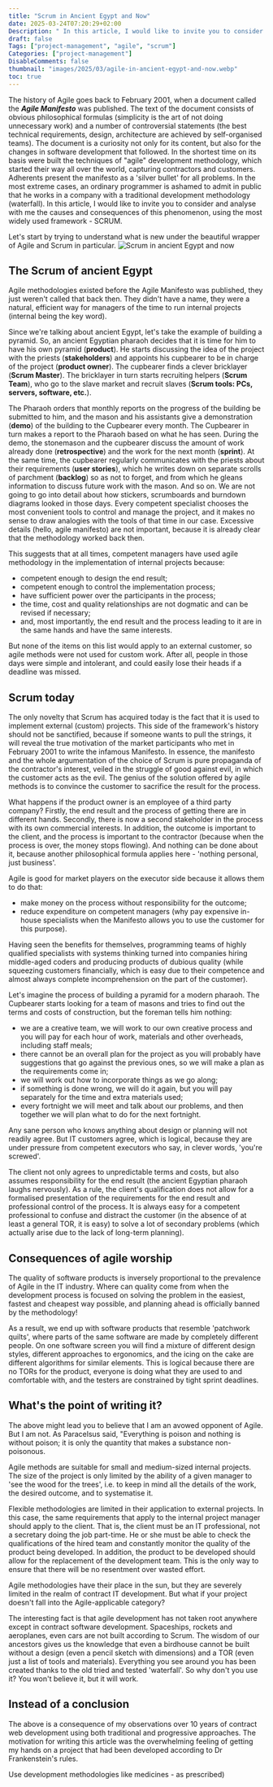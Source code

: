 ```yaml
---
title: "Scrum in Ancient Egypt and Now"
date: 2025-03-24T07:20:29+02:00
Description: " In this article, I would like to invite you to consider and analyse with me the causes and consequences of this phenomenon, using the most widely used framework - SCRUM."
draft: false
Tags: ["project-management", "agile", "scrum"]
Categories: ["project-management"]
DisableComments: false
thumbnail: "images/2025/03/agile-in-ancient-egypt-and-now.webp"
toc: true
---
```


The history of Agile goes back to February 2001, when a document called the **_Agile Manifesto_** was published. The text of the document consists of obvious philosophical formulas (simplicity is the art of not doing unnecessary work) and a number of controversial statements (the best technical requirements, design, architecture are achieved by self-organised teams). The document is a curiosity not only for its content, but also for the changes in software development that followed. In the shortest time on its basis were built the techniques of "agile" development methodology, which started their way all over the world, capturing contractors and customers. Adherents present the manifesto as a 'silver bullet' for all problems. In the most extreme cases, an ordinary programmer is ashamed to admit in public that he works in a company with a traditional development methodology (waterfall). In this article, I would like to invite you to consider and analyse with me the causes and consequences of this phenomenon, using the most widely used framework - SCRUM.

Let's start by trying to understand what is new under the beautiful wrapper of Agile and Scrum in particular.
![Scrum in ancient Egypt and now](/images/2025/03/agile-in-ancient-egypt-and-now.webp)

## The Scrum of ancient Egypt

Agile methodologies existed before the Agile Manifesto was published, they just weren't called that back then. They didn't have a name, they were a natural, efficient way for managers of the time to run internal projects (internal being the key word).

Since we're talking about ancient Egypt, let's take the example of building a pyramid. So, an ancient Egyptian pharaoh decides that it is time for him to have his own pyramid (**product**). He starts discussing the idea of the project with the priests (**stakeholders**) and appoints his cupbearer to be in charge of the project (**product owner**). The cupbearer finds a clever bricklayer (**Scrum Master**). The bricklayer in turn starts recruiting helpers (**Scrum Team**), who go to the slave market and recruit slaves (**Scrum tools: PCs, servers, software, etc.**).

The Pharaoh orders that monthly reports on the progress of the building be submitted to him, and the mason and his assistants give a demonstration (**demo**) of the building to the Cupbearer every month. The Cupbearer in turn makes a report to the Pharaoh based on what he has seen. During the demo, the stonemason and the cupbearer discuss the amount of work already done (**retrospective**) and the work for the next month (**sprint**). At the same time, the cupbearer regularly communicates with the priests about their requirements (**user stories**), which he writes down on separate scrolls of parchment (**backlog**) so as not to forget, and from which he gleans information to discuss future work with the mason. And so on. We are not going to go into detail about how stickers, scrumboards and burndown diagrams looked in those days. Every competent specialist chooses the most convenient tools to control and manage the project, and it makes no sense to draw analogies with the tools of that time in our case. Excessive details (hello, agile manifesto) are not important, because it is already clear that the methodology worked back then.

This suggests that at all times, competent managers have used agile methodology in the implementation of internal projects because:

- competent enough to design the end result;
- competent enough to control the implementation process;
- have sufficient power over the participants in the process;
- the time, cost and quality relationships are not dogmatic and can be revised if necessary;
- and, most importantly, the end result and the process leading to it are in the same hands and have the same interests.

But none of the items on this list would apply to an external customer, so agile methods were not used for custom work. After all, people in those days were simple and intolerant, and could easily lose their heads if a deadline was missed.

## Scrum today

The only novelty that Scrum has acquired today is the fact that it is used to implement external (custom) projects. This side of the framework's history should not be sanctified, because if someone wants to pull the strings, it will reveal the true motivation of the market participants who met in February 2001 to write the infamous Manifesto. In essence, the manifesto and the whole argumentation of the choice of Scrum is pure propaganda of the contractor's interest, veiled in the struggle of good against evil, in which the customer acts as the evil. The genius of the solution offered by agile methods is to convince the customer to sacrifice the result for the process.

What happens if the product owner is an employee of a third party company? Firstly, the end result and the process of getting there are in different hands. Secondly, there is now a second stakeholder in the process with its own commercial interests. In addition, the outcome is important to the client, and the process is important to the contractor (because when the process is over, the money stops flowing). And nothing can be done about it, because another philosophical formula applies here - 'nothing personal, just business'.

Agile is good for market players on the executor side because it allows them to do that:

- make money on the process without responsibility for the outcome;
- reduce expenditure on competent managers (why pay expensive in-house specialists when the Manifesto allows you to use the customer for this purpose).

Having seen the benefits for themselves, programming teams of highly qualified specialists with systems thinking turned into companies hiring middle-aged coders and producing products of dubious quality (while squeezing customers financially, which is easy due to their competence and almost always complete incomprehension on the part of the customer).

Let's imagine the process of building a pyramid for a modern pharaoh. The Cupbearer starts looking for a team of masons and tries to find out the terms and costs of construction, but the foreman tells him nothing:

- we are a creative team, we will work to our own creative process and you will pay for each hour of work, materials and other overheads, including staff meals;
- there cannot be an overall plan for the project as you will probably have suggestions that go against the previous ones, so we will make a plan as the requirements come in;
- we will work out how to incorporate things as we go along;
- if something is done wrong, we will do it again, but you will pay separately for the time and extra materials used;
- every fortnight we will meet and talk about our problems, and then together we will plan what to do for the next fortnight.

Any sane person who knows anything about design or planning will not readily agree. But IT customers agree, which is logical, because they are under pressure from competent executors who say, in clever words, 'you're screwed'.

The client not only agrees to unpredictable terms and costs, but also assumes responsibility for the end result (the ancient Egyptian pharaoh laughs nervously). As a rule, the client's qualification does not allow for a formalised presentation of the requirements for the end result and professional control of the process. It is always easy for a competent professional to confuse and distract the customer (in the absence of at least a general TOR, it is easy) to solve a lot of secondary problems (which actually arise due to the lack of long-term planning).

## Consequences of agile worship

The quality of software products is inversely proportional to the prevalence of Agile in the IT industry. Where can quality come from when the development process is focused on solving the problem in the easiest, fastest and cheapest way possible, and planning ahead is officially banned by the methodology!

As a result, we end up with software products that resemble 'patchwork quilts', where parts of the same software are made by completely different people. On one software screen you will find a mixture of different design styles, different approaches to ergonomics, and the icing on the cake are different algorithms for similar elements. This is logical because there are no TORs for the product, everyone is doing what they are used to and comfortable with, and the testers are constrained by tight sprint deadlines.

## What's the point of writing it?

The above might lead you to believe that I am an avowed opponent of Agile. But I am not. As Paracelsus said, "Everything is poison and nothing is without poison; it is only the quantity that makes a substance non-poisonous.

Agile methods are suitable for small and medium-sized internal projects. The size of the project is only limited by the ability of a given manager to 'see the wood for the trees', i.e. to keep in mind all the details of the work, the desired outcome, and to systematise it.

Flexible methodologies are limited in their application to external projects. In this case, the same requirements that apply to the internal project manager should apply to the client. That is, the client must be an IT professional, not a secretary doing the job part-time. He or she must be able to check the qualifications of the hired team and constantly monitor the quality of the product being developed. In addition, the product to be developed should allow for the replacement of the development team. This is the only way to ensure that there will be no resentment over wasted effort.

Agile methodologies have their place in the sun, but they are severely limited in the realm of contract IT development. But what if your project doesn't fall into the Agile-applicable category?

The interesting fact is that agile development has not taken root anywhere except in contract software development. Spaceships, rockets and aeroplanes, even cars are not built according to Scrum. The wisdom of our ancestors gives us the knowledge that even a birdhouse cannot be built without a design (even a pencil sketch with dimensions) and a TOR (even just a list of tools and materials). Everything you see around you has been created thanks to the old tried and tested 'waterfall'. So why don't you use it? You won't believe it, but it will work.

## Instead of a conclusion

The above is a consequence of my observations over 10 years of contract web development using both traditional and progressive approaches. The motivation for writing this article was the overwhelming feeling of getting my hands on a project that had been developed according to Dr Frankenstein's rules.

Use development methodologies like medicines - as prescribed)
